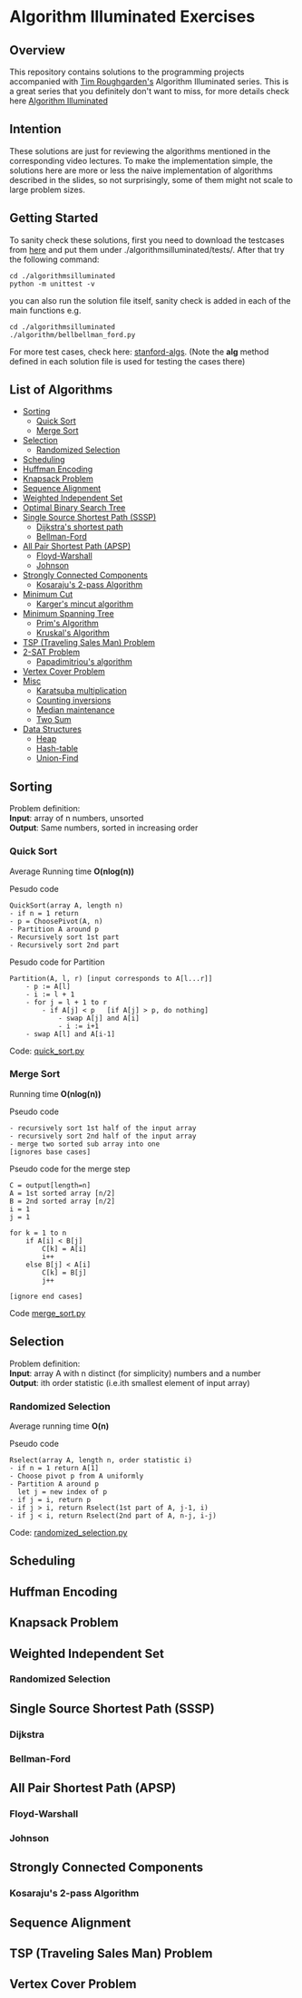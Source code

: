 # Algorithm Illuminated Exercises

## Overview

This repository contains solutions to the programming projects accompanied with [Tim Roughgarden's](http://www.timroughgarden.org/) Algorithm Illuminated series. This is a great series that you definitely don't want to miss, for more details check here [Algorithm Illuminated](http://www.algorithmsilluminated.org/)

## Intention

These solutions are just for reviewing the algorithms mentioned in the corresponding video lectures. To make the implementation simple, the solutions here are more or less the naive implementation of algorithms described in the slides, so not surprisingly, some of them might not scale to large problem sizes. 


## Getting Started

To sanity check these solutions, first you need to download the testcases from [here](http://www.algorithmsilluminated.org/datasets/) and put them under ./algorithmsilluminated/tests/. After that try the following command:

```
cd ./algorithmsilluminated
python -m unittest -v
```

you can also run the solution file itself, sanity check is added in each of the main functions e.g.

```
cd ./algorithmsilluminated
./algorithm/bellbellman_ford.py
```

For more test cases, check here: [stanford-algs](https://github.com/beaunus/stanford-algs). (Note the **alg** method defined in each solution file is used for testing the cases there)

## List of Algorithms 
* [Sorting](#sorting)
    * [Quick Sort](#quick-sort)
    * [Merge Sort](#merge-sort)
* [Selection](#selection)
    * [Randomized Selection](#randomized-selection)
* [Scheduling](#scheduling)
* [Huffman Encoding](#huffman-encoding)
* [Knapsack Problem](#knapsack-problem)
* [Sequence Alignment](#sequence-alignment)
* [Weighted Independent Set](#weighted-independent-set)
* [Optimal Binary Search Tree](#optimal-binary-search-tree)
* [Single Source Shortest Path (SSSP)](#single-source-shortest-path-(sssp))
    * [Dijkstra's shortest path](#dijkstra)  
    * [Bellman-Ford](#bellman-ford)
* [All Pair Shortest Path (APSP)](#all-pair-shortest-path-(apsp))
    * [Floyd-Warshall](#floyd-warshall)
    * [Johnson](#johnson)
* [Strongly Connected Components](#strongly-connected-components)  
    * [Kosaraju's 2-pass Algorithm](#kosaraju's-2-pass-algorithm)
* [Minimum Cut](#minimum-cut)
    * [Karger's mincut algorithm](#karger's-mincut-algorithm)
* [Minimum Spanning Tree](#minimum-spanning-tree)
    * [Prim's Algorithm](#prim's-algorithm)
    * [Kruskal's Algorithm](#kruskal's-algorithm)
* [TSP (Traveling Sales Man) Problem](#tsp-(traveling-sales-man)-problem)
* [2-SAT Problem](#2-sat-problem)
    * [Papadimitriou's algorithm](#papadimitriou's-algorithm)
* [Vertex Cover Problem](#vertex-cover-problem)
* [Misc](#misc)
    * [Karatsuba multiplication](#karatsuba-multiplication)
    * [Counting inversions](#counting-inversions)
    * [Median maintenance](#median-maintenance)
    * [Two Sum](#two-sum)
* [Data Structures](#data-structures)
    * [Heap](#heap)
    * [Hash-table](#hash-table)
    * [Union-Find](#union-find)

## Sorting
Problem definition:  
**Input**: array of n numbers, unsorted  
**Output**: Same numbers, sorted in increasing order  

### Quick Sort  
Average Running time **O(nlog(n))**

Pesudo code  
```
QuickSort(array A, length n)
- if n = 1 return
- p = ChoosePivot(A, n)
- Partition A around p
- Recursively sort 1st part
- Recursively sort 2nd part
```
Pesudo code for Partition  
```
Partition(A, l, r) [input corresponds to A[l...r]]
    - p := A[l]
    - i := l + 1
    - for j = l + 1 to r
        - if A[j] < p   [if A[j] > p, do nothing]
            - swap A[j] and A[i]
            - i := i+1
    - swap A[l] and A[i-1]
```

Code: [quick_sort.py](algorithms/quick_sort.py) 
### Merge Sort
Running time **O(nlog(n))**

Pseudo code
```
- recursively sort 1st half of the input array
- recursively sort 2nd half of the input array
- merge two sorted sub array into one
[ignores base cases]
```

Pseudo code for the merge step
```
C = output[length=n] 
A = 1st sorted array [n/2]
B = 2nd sorted array [n/2]
i = 1 
j = 1

for k = 1 to n
    if A[i] < B[j]
        C[k] = A[i]
        i++
    else B[j] < A[i]
        C[k] = B[j]
        j++
    
[ignore end cases]
```
Code [merge_sort.py](algorithms/merge_sort.py)  

## Selection  
Problem definition:  
**Input**: array A with n distinct (for simplicity) numbers and a number  
**Output**: ith order statistic (i.e.ith smallest element of input array)

### Randomized Selection
Average running time **O(n)**

Pseudo code
```
Rselect(array A, length n, order statistic i)
- if n = 1 return A[1]
- Choose pivot p from A uniformly
- Partition A around p
  let j = new index of p
- if j = i, return p
- if j > i, return Rselect(1st part of A, j-1, i)
- if j < i, return Rselect(2nd part of A, n-j, i-j)
```

Code: [randomized_selection.py](algorithms/randomized_selection.py)

## Scheduling 


## Huffman Encoding 


## Knapsack Problem 

## Weighted Independent Set 

### Randomized Selection 

## Single Source Shortest Path (SSSP) 

### Dijkstra 

### Bellman-Ford 

## All Pair Shortest Path (APSP)

### Floyd-Warshall 

### Johnson 

## Strongly Connected Components 

### Kosaraju's 2-pass Algorithm 

## Sequence Alignment 

## TSP (Traveling Sales Man) Problem 

## Vertex Cover Problem 